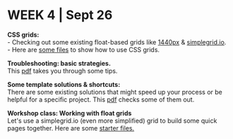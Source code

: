 <h1>WEEK 4 | Sept 26 </h1>
<p><strong>CSS grids:</strong><br>
- Checking out some existing float-based grids like <a href="https://1440px.com/">1440px</a> & <a href="https://simplegrid.io/">simplegrid.io</a>.<br>
- Here are <a href="https://github.com/miraalibek/NYU_IDM_IntroToWeb/tree/master/W4_Sept26/float_grid">some files</a> to show how to use CSS grids. </p>
<p><strong>Troubleshooting: basic strategies.</strong> <br>This <a href="IntrotoWeb_W4_Troubleshooting.pdf">pdf</a> takes you through some tips.</p>
<p><strong>Some template solutions & shortcuts:</strong><br>
There are some existing solutions that might speed up your process or be helpful for a specific project. This <a href="IntrotoWeb_W4d_ShortcutsTemplates.pdf"> pdf</a> checks some of them out.</p>
<p><strong>Workshop class: Working with float grids</strong><br>
Let's use a simplegrid.io (even more simplified) grid to build some quick pages together. Here are some <a href="https://github.com/miraalibek/NYU_IDM_IntroToWeb/tree/master/W4_Sept26/starter_files"> starter files.</a></p>
